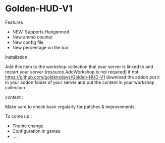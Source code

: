 # Golden-HUD-V1

Features

- NEW: Supports Hungermod
- New ammo counter
- New config file
- New percentage on the bar

Installation

Add this item to the workshop collection that your server is linked to and restart your server (resource.AddWorkshop is not required) if not https://github.com/goldensdevs/Golden-HUD-V1 download the addon put it in your addon folder of your server and put the content in your workshop collection .

content :

Make sure to check back regularly for patches & improvements.

To come up :

- Theme change
- Configuration in games
- ....
